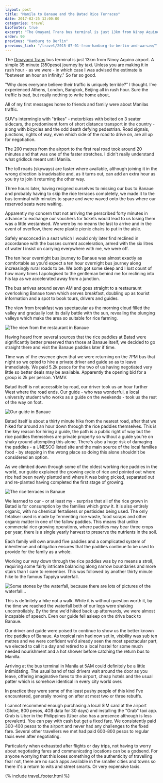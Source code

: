 ```yaml
---
layout: post
title: "Manila to Banaue and the Batad Rice Terraces"
date: 2017-02-25 12:00:00
categories: travel
biofooter: true
excerpt: "The Omayami Trans bus terminal is just 13km from Ninoy Aquino airport. A simple 35 minute (350peso) journey by taxi. Unless you are making it in rush hour - as we were - in which case I was advised the estimate is 'between an hour an infinity.' So far so good."
order: 90
previous: "Hamburg to Berlin"
previous_link: "/travel/2015-07-01-from-hamburg-to-berlin-and-warsaw/"
---
```


The [Omayami Trans](http://ohayamitrans.com/) bus terminal is just 13km from Ninoy Aquino airport. A simple 35 minute (350peso) journey by taxi. Unless you are making it in rush hour - as we were - in which case I was advised the estimate is "between an hour an infinity." So far so good.

"Why does everyone believe their traffic is uniquely terrible?" I thought. I've experienced Athens, London, Bangkok, Beijing all in rush hour. Sure the traffic is bad, but really nothing to write home about.

All of my first messages home to friends and family were about Manilas traffic. 

SUV's intermingle with "trikes" - motorbikes with bolted on 3 seater sidecars, the predominent form of short distance transport in the country - along with bicycles and the odd death defying pedestrian. Road signals, junctions, rights of way, even which side of the road to drive on, are all up for negotiation.

The 200 metres from the airport to the first real road took around 20 minutes and that was one of the faster stretches. I didn't really understand what gridlock meant until Manila.

The toll roads (skyways) are faster where available, although joining it in the wrong direction is inadvisable and, as it turns out, can add an extra hour as you try to join it returning the other way.

Three hours later, having resigned ourselves to missing our bus to Banaue and probably having to skip the rice terraces completely, we made it to the bus terminal with minutes to spare and were waved onto the bus where our reserved seats were waiting.

Apparently my concern that not arriving the perscribed forty minutes in advance to exchange our vouchers for tickets would lead to us losing them was a little westanised. We were by no means the last to arrive and in the event of overflow, there were plastic picnic chairs to put in the aisle.

Safely ensconced in a seat which I would only later find reclined in accordance with the busses current acceleration, armed with the six litres of water I insist on carrying everywhere with me, we were off.

The ten hour overnight bus journey to Banaue was almost exactly as comfortable as you'd expect a ten hour overnight bus journey along increasingly rural roads to be. We both got some sleep and I lost count of how many times I apologised to the gentleman behind me for reclining into his lap as we accelerated away from a junction.

The bus arrives around seven AM and goes straight to a restauraunt overlooking Banaue town which serves breakfast, doubling up as tourist information and a spot to book tours, drivers and guides.

The view from breakfast was spectacular as the morning cloud filled the valley and gradually lost its daily battle with the sun, revealing the plunging valleys which make the area so suitable for rice farming.

![The view from the restaurant in Banaue](/assets/images/travel/philippines/banaue_from_the_restaurant.jpg)

Having heard from several sources that the rice paddies at Batad were significantly better preserved than those at Banaue itself, we decided to go straight there and visit the Banaue paddies later if time.

Time was of the essence given that we were returning on the 7PM bus that night so we opted to hire a private driver and guide so as to leave immediately. We paid 5.2k pesos for the two of us having negotiated very little so better deals may be available. Apparently the opening bid for a group is 2k per person. YMMV.

Batad itself is not accessible by road, our driver took us an hour further West where the road ends. Our guide - who was wonderful, a local university student who works as a guide on the weekends - took us the rest of the way on foot.

![Our guide in Banaue](/assets/images/travel/philippines/banaue_our_guide.jpg)

Batad itself is about a thirty minute hike from the nearest road, after that we hiked for around an hour down through the rice paddies themselves. This is the key reason for hiring a guide, the path is a public right of way but the rice paddies themselves are private property so without a guide you're on shaky ground attempting this alone. There's also a huge risk of damaging the paddies - a UNESCO listed site and the main source of the local families food - by stepping in the wrong place so doing this alone shouldn't be considered an option. 

As we climbed down through some of the oldest working rice paddies in the world, our guide explained the growing cycle of rice and pointed out where rice had been newly planted and where it was being picked, separated out and re-planted having completed the first stage of growing.

![The rice terraces in Banaue](/assets/images/travel/philippines/banaue_rice_terraces.jpg)

We learned to our - or at least my - surprise that all of the rice grown in Batad is for consumption by the families which grow it. It is also entirely organic, with no chemical fertalisers or pestisides being used. The only fetaliser used is made by fermenting rice waste, food scraps and other organic matter in one of the fallow paddies. This means that unlike commercial rice growing operations, where paddies may bear three crops per year, there is a single yearly harvest to preserve the nutrients in the soil.

Each family will own around five paddies and a complicated system of inheritence and obligation ensures that the paddies continue to be used to provide for the family as a whole.

Working our way down through the rice paddies was by no means a stroll, requiring some fairly intricate balancing along narrow boundaries and more stairs than I care to remember. This was followed by another thirty minute hike to the famous Tappiya waterfall.

![Some stones by the waterfall, because there are lots of pictures of the waterfall...](/assets/images/travel/philippines/banaue_stones.jpg)

This is definitely a hike not a walk. While it is without question worth it, by the time we reached the waterfall both of our legs were shaking uncontrollably. By the time we'd hiked back up afterwards, we were almost incapable of speech. Even our guide fell asleep on the drive back to Banaue.

Our driver and guide were poised to continue to show us the better known rice paddies of Banaue. As tropical rain had now set in, visbility was sub ten metres and we were confident we'd already seen the most spectacular part, we elected to call it a day and retired to a local hostel for some much needed nourishment and a hot shower before catching the return bus to Manilla.

Arriving at the bus terminal in Manila at 5AM could definitely be a little intimidating. The usual band of taxi drivers wait around the door as you leave, offering imaginative fares to the airport, cheap hotels and the usual patter which is somehow identical in every city world over.

In practice they were some of the least pushy people of this kind I've encountered, generally moving on after at most two or three rebuffs.

I cannot recommend enough purchasing a local SIM card at the airport (Globe, 800 pesos, 4GB data for 30 days) and installing the "Grab" taxi app. Grab is Uber in the Philippines (Uber also has a presence although is less prevalent). You can pay with cash but get a fixed fare. We consistently paid 300-400 pesos to the airport and never had any challenges to the fixed fare. Several other travellers we met had paid 600-800 pesos to regular taxis even after negotiating.

Particularly when exhausted after flights or day trips, not having to worry about negotiating fares and communicating locations can be a godsend. For anyone worrying that this loses something of the authenticity of travelling fear not, there are no such apps available in the smaller cities and towns so there it's a return to wits and street smarts. Or very expensive taxis.

{% include travel_footer.html %}